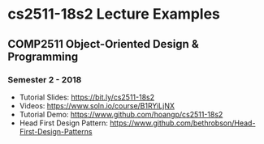 # cs2511-18s2 Lecture Examples
## COMP2511 Object-Oriented Design & Programming
### Semester 2 - 2018
- Tutorial Slides: https://bit.ly/cs2511-18s2
- Videos: https://www.soln.io/course/B1RYiLjNX
- Tutorial Demo: https://www.github.com/hoangp/cs2511-18s2
- Head First Design Pattern: https://www.github.com/bethrobson/Head-First-Design-Patterns
